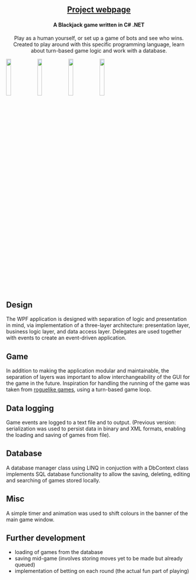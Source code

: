 
<h2 align="center">
  <a href="https://www.moniqueaxt.com/portfolio/csharp-project/" target="_blank">
    Project webpage
  </a>
</h2>

<h4 align="center">A Blackjack game written in C# .NET</h4>
<p align="center"> Play as a human yourself, or set up a game of bots and see who wins. Created to play around with this specific programming language, learn about turn-based game logic and work with a database.</p>

<img src="https://www.moniqueaxt.com/images/gallery-BJ-Main_screen_1.jpg" width="16%"></img>
<img src="https://www.moniqueaxt.com/images/gallery-BJ-Main_screen_2.jpg" width="16%"></img>
<img src="https://www.moniqueaxt.com/images/gallery-BJ-Game_settings.jpg" width="16%"></img>
<img src="https://www.moniqueaxt.com/images/gallery-BJ-database.jpg" width="16%"></img>

## Design

The WPF application is designed with separation of logic and presentation in mind, via implementation of a three-layer architecture: presentation layer, business logic layer, and data access layer. Delegates are used together with events to create an event-driven application.

## Game

In addition to making the application modular and maintainable, the separation of layers was important to allow interchangeability of the GUI for the game in the future. Inspiration for handling the running of the game was taken from [roguelike games](https://en.wikipedia.org/wiki/Roguelike), using a turn-based game loop.

## Data logging

Game events are logged to a text file and to output. (Previous version: serialization was used to persist data in binary and XML formats, enabling the loading and saving of games from file).

## Database

A database manager class using LINQ in conjuction with a DbContext class implements SQL database functionality to allow the saving, deleting, editing and searching of games stored locally. 

## Misc

A simple timer and animation was used to shift colours in the banner of the main game window.

## Further development

- loading of games from the database
- saving mid-game (involves storing moves yet to be made but already queued)
- implementation of betting on each round (the actual fun part of playing)

